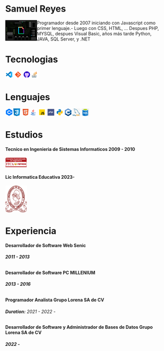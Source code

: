 # Samuel Reyes

<img  align="left" width="100" src="https://github.com/samuelreyesiglesias/dev.gifs/blob/main/tech.api.gif?raw=true" />
Programador desde 
2007 iniciando con Javascript como primer lenguaje.-
Luego con CSS, HTML, ...
Despues PHP, MYSQL, despues Visual Basic, años más tarde
Python, JAVA, SQL Server, y .NET
<br clear="left"/>

# Tecnologias
<img src="https://github.com/samuelreyesiglesias/dev.gifs/blob/main/tech.vscode.svg?raw=true" height=24> <img src="https://github.com/samuelreyesiglesias/dev.gifs/blob/main/tech.git.svg?raw=true" height=24> <img src="https://github.com/samuelreyesiglesias/dev.gifs/blob/main/tech.github.svg" height=24><img src="https://github.com/samuelreyesiglesias/dev.gifs/blob/main/tech.stackoverflow.svg" height=24>

 
# Lenguajes
<img src="https://github.com/samuelreyesiglesias/dev.gifs/blob/main/lang.c%23.png?raw=true" height=24><img src="https://raw.githubusercontent.com/samuelreyesiglesias/dev.gifs/14fc77d20d335aa07cf0bc1b9e7062e181067919/lang.css.svg" height=24>
<img src="https://github.com/samuelreyesiglesias/dev.gifs/blob/main/lang.html5.png?raw=true" height=24><img src="https://raw.githubusercontent.com/samuelreyesiglesias/dev.gifs/14fc77d20d335aa07cf0bc1b9e7062e181067919/lang.java.svg" height=24> <img src="https://raw.githubusercontent.com/samuelreyesiglesias/dev.gifs/14fc77d20d335aa07cf0bc1b9e7062e181067919/lang.js.svg" height=24> <img src="https://github.com/samuelreyesiglesias/dev.gifs/blob/main/lang.php.png?raw=true" height=24> <img src="https://raw.githubusercontent.com/samuelreyesiglesias/dev.gifs/14fc77d20d335aa07cf0bc1b9e7062e181067919/lang.python.svg" height=24> <img src="https://github.com/samuelreyesiglesias/dev.gifs/blob/main/ISO_C%2B%2B_Logo.svg.png" height=24> <img src="https://github.com/samuelreyesiglesias/dev.gifs/blob/main/lang.mysql.png" height=24> <img src="https://github.com/samuelreyesiglesias/dev.gifs/blob/main/lang.sql.png" height=24>


# Estudios
####  **Tecnico en Ingenieria de Sistemas Informaticos 2009 - 2010**
<img src="https://github.com/samuelreyesiglesias/dev.gifs/blob/main/university.itca.png" width=68>

####  **Lic Informatica Educativa 2023-**
<img src="https://github.com/samuelreyesiglesias/dev.gifs/blob/main/university.ues.png" width=68>


# Experiencia
#### **Desarrollador de Software Web Senic**
######  **2011 - 2013**

#### **Desarrollador de Software PC MILLENIUM** 
###### **2013 - 2016**

#### **Programador Analista Grupo Lorena SA de CV**
######  **Duration:** 2021 - 2022 -

#### **Desarrollador de Software y Administrador de Bases de Datos Grupo Lorena SA de CV**
######  **2022 -**
